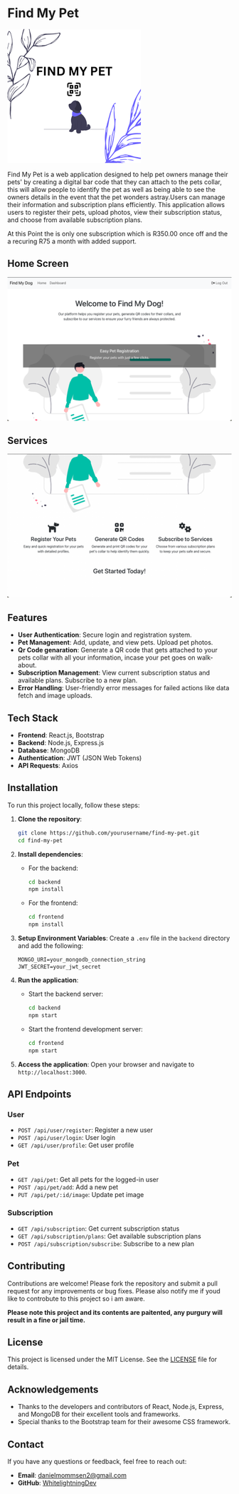 # Find My Pet

![Find My Pet Logo](https://github.com/WhitelightningDev/findmypet/blob/main/src/assets/FIND%20MY%20PET.png)

Find My Pet is a web application designed to help pet owners manage their pets' by creating a digital bar code that they can attach to the pets collar, this will allow people to identify the pet as well as being able to see the owners details in the event that the pet wonders astray.Users can manage their information and subscription plans efficiently. This application allows users to register their pets, upload photos, view their subscription status, and choose from available subscription plans.

At this Point the is only one subscription which is R350.00 once off and the a recuring R75 a month with added support.

## Home Screen

![Home Screen](https://github.com/WhitelightningDev/findmypet/blob/main/src/assets/Home-Screen.png)

## Services

![Services](https://github.com/WhitelightningDev/findmypet/blob/main/src/assets/Services.png)

## Features

- **User Authentication**: Secure login and registration system.
- **Pet Management**: Add, update, and view pets. Upload pet photos.
- **Qr Code genaration**: Generate a QR code that gets attached to your pets collar with all your information, incase your pet goes on walk-about.
- **Subscription Management**: View current subscription status and available plans. Subscribe to a new plan.
- **Error Handling**: User-friendly error messages for failed actions like data fetch and image uploads.

## Tech Stack

- **Frontend**: React.js, Bootstrap
- **Backend**: Node.js, Express.js
- **Database**: MongoDB
- **Authentication**: JWT (JSON Web Tokens)
- **API Requests**: Axios

## Installation

To run this project locally, follow these steps:

1. **Clone the repository**:
   ```bash
   git clone https://github.com/yourusername/find-my-pet.git
   cd find-my-pet
   ```

2. **Install dependencies**:
   - For the backend:
     ```bash
     cd backend
     npm install
     ```
   - For the frontend:
     ```bash
     cd frontend
     npm install
     ```

3. **Setup Environment Variables**:
   Create a `.env` file in the `backend` directory and add the following:
   ```plaintext
   MONGO_URI=your_mongodb_connection_string
   JWT_SECRET=your_jwt_secret
   ```

4. **Run the application**:
   - Start the backend server:
     ```bash
     cd backend
     npm start
     ```
   - Start the frontend development server:
     ```bash
     cd frontend
     npm start
     ```

5. **Access the application**:
   Open your browser and navigate to `http://localhost:3000`.

## API Endpoints

### User

- `POST /api/user/register`: Register a new user
- `POST /api/user/login`: User login
- `GET /api/user/profile`: Get user profile

### Pet

- `GET /api/pet`: Get all pets for the logged-in user
- `POST /api/pet/add`: Add a new pet
- `PUT /api/pet/:id/image`: Update pet image

### Subscription

- `GET /api/subscription`: Get current subscription status
- `GET /api/subscription/plans`: Get available subscription plans
- `POST /api/subscription/subscribe`: Subscribe to a new plan

## Contributing

Contributions are welcome! Please fork the repository and submit a pull request for any improvements or bug fixes.
Please also notify me if youd like to controbute to this project so i am aware.

**Please note this project and its contents are paitented, any purgury will result in a fine or jail time.**

## License

This project is licensed under the MIT License. See the [LICENSE](LICENSE) file for details.

## Acknowledgements

- Thanks to the developers and contributors of React, Node.js, Express, and MongoDB for their excellent tools and frameworks.
- Special thanks to the Bootstrap team for their awesome CSS framework.

## Contact

If you have any questions or feedback, feel free to reach out:

- **Email**: danielmommsen2@gmail.com
- **GitHub**: [WhitelightningDev](https://github.com/WhitelightningDev)
